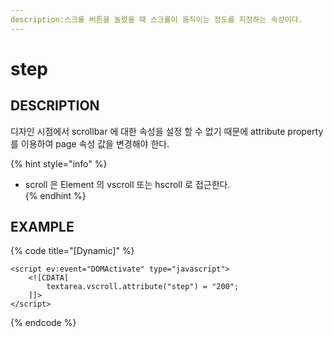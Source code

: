 ```yaml
---
description:스크롤 버튼을 눌렀을 때 스크롤이 움직이는 정도를 지정하는 속성이다. 
---
```


# step 

## DESCRIPTION

디자인 시점에서 scrollbar 에 대한 속성을 설정 할 수 없기 때문에 attribute property 를 이용하여 page 속성 값을 변경해야 한다.

{% hint style="info" %}
* scroll 은 Element 의 vscroll 또는 hscroll 로 접근한다.   
{% endhint %}

## EXAMPLE

{% code title="\[Dynamic\]" %}
```markup
<script ev:event="DOMActivate" type="javascript">
    <![CDATA[
        textarea.vscroll.attribute("step") = "200";
    ]]>
</script> 
```
{% endcode %}